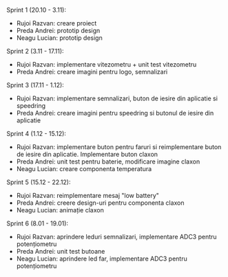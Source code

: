 Sprint 1 (20.10 - 3.11):
- Rujoi Razvan: creare proiect
- Preda Andrei: prototip design
- Neagu Lucian: prototip design

Sprint 2 (3.11 - 17.11):
- Rujoi Razvan: implementare vitezometru + unit test vitezometru
- Preda Andrei: creare imagini pentru logo, semnalizari

Sprint 3 (17.11 - 1.12):
- Rujoi Razvan: implementare semnalizari, buton de iesire din aplicatie si speedring
- Preda Andrei: creare imagini pentru speedring si butonul de iesire din aplicatie

Sprint 4 (1.12 - 15.12):
- Rujoi Razvan: implementare buton pentru faruri si reimplementare buton de iesire din aplicatie.       Implementare buton claxon
- Preda Andrei: unit test pentru baterie, modificare imagine claxon
- Neagu Lucian: creare componenta temperatura

Sprint 5 (15.12 - 22.12):
- Rujoi Razvan: reimplementare mesaj "low battery"
- Preda Andrei: creere design-uri pentru componenta claxon
- Neagu Lucian: animație claxon

Sprint 6 (8.01 - 19.01):
- Rujoi Razvan: aprindere leduri semnalizari, implementare ADC3 pentru potențiometru
- Preda Andrei: unit test butoane
- Neagu Lucian: aprindere led far, implementare ADC3 pentru potențiometru
